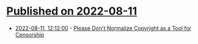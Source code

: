 # [Published on 2022-08-11](index.md)

* [2022-08-11, 12:12:00](https://soylentnews.org/article.pl?sid=22/08/10/186256&from=rss) - [Please Don't Normalize Copyright as a Tool for Censorship](https://soylentnews.org/article.pl?sid=22/08/10/186256&from=rss)
